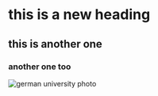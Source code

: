 # this is a new heading 
## this is another one 
### another one too

![german university photo](https://api.mygermanuniversity.com/images/subject_images/8cb22bdd0b7ba1ab13d742e22eed8da2_hgjeJEw6OQt11696021472.png)
